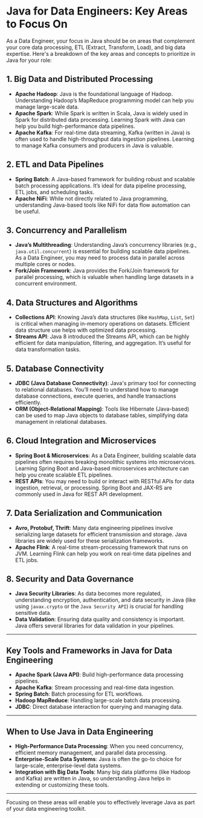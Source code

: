 # Java for Data Engineers: Key Areas to Focus On

As a Data Engineer, your focus in Java should be on areas that complement your core data processing, ETL (Extract, Transform, Load), and big data expertise. Here's a breakdown of the key areas and concepts to prioritize in Java for your role:

## 1. Big Data and Distributed Processing
- **Apache Hadoop**: Java is the foundational language of Hadoop. Understanding Hadoop’s MapReduce programming model can help you manage large-scale data.
- **Apache Spark**: While Spark is written in Scala, Java is widely used in Spark for distributed data processing. Learning Spark with Java can help you build high-performance data pipelines.
- **Apache Kafka**: For real-time data streaming, Kafka (written in Java) is often used to handle high-throughput data ingestion pipelines. Learning to manage Kafka consumers and producers in Java is valuable.

## 2. ETL and Data Pipelines
- **Spring Batch**: A Java-based framework for building robust and scalable batch processing applications. It’s ideal for data pipeline processing, ETL jobs, and scheduling tasks.
- **Apache NiFi**: While not directly related to Java programming, understanding Java-based tools like NiFi for data flow automation can be useful.

## 3. Concurrency and Parallelism
- **Java’s Multithreading**: Understanding Java’s concurrency libraries (e.g., `java.util.concurrent`) is essential for building scalable data pipelines. As a Data Engineer, you may need to process data in parallel across multiple cores or nodes.
- **Fork/Join Framework**: Java provides the Fork/Join framework for parallel processing, which is valuable when handling large datasets in a concurrent environment.

## 4. Data Structures and Algorithms
- **Collections API**: Knowing Java’s data structures (like `HashMap`, `List`, `Set`) is critical when managing in-memory operations on datasets. Efficient data structure use helps with optimized data processing.
- **Streams API**: Java 8 introduced the Streams API, which can be highly efficient for data manipulation, filtering, and aggregation. It’s useful for data transformation tasks.

## 5. Database Connectivity
- **JDBC (Java Database Connectivity)**: Java's primary tool for connecting to relational databases. You’ll need to understand how to manage database connections, execute queries, and handle transactions efficiently.
- **ORM (Object-Relational Mapping)**: Tools like Hibernate (Java-based) can be used to map Java objects to database tables, simplifying data management in relational databases.

## 6. Cloud Integration and Microservices
- **Spring Boot & Microservices**: As a Data Engineer, building scalable data pipelines often requires breaking monolithic systems into microservices. Learning Spring Boot and Java-based microservices architecture can help you create scalable ETL pipelines.
- **REST APIs**: You may need to build or interact with RESTful APIs for data ingestion, retrieval, or processing. Spring Boot and JAX-RS are commonly used in Java for REST API development.

## 7. Data Serialization and Communication
- **Avro, Protobuf, Thrift**: Many data engineering pipelines involve serializing large datasets for efficient transmission and storage. Java libraries are widely used for these serialization frameworks.
- **Apache Flink**: A real-time stream-processing framework that runs on JVM. Learning Flink can help you work on real-time data pipelines and ETL jobs.

## 8. Security and Data Governance
- **Java Security Libraries**: As data becomes more regulated, understanding encryption, authentication, and data security in Java (like using `javax.crypto` or the `Java Security API`) is crucial for handling sensitive data.
- **Data Validation**: Ensuring data quality and consistency is important. Java offers several libraries for data validation in your pipelines.

---

## Key Tools and Frameworks in Java for Data Engineering
- **Apache Spark (Java API)**: Build high-performance data processing pipelines.
- **Apache Kafka**: Stream processing and real-time data ingestion.
- **Spring Batch**: Batch processing for ETL workflows.
- **Hadoop MapReduce**: Handling large-scale batch data processing.
- **JDBC**: Direct database interaction for querying and managing data.

---

## When to Use Java in Data Engineering
- **High-Performance Data Processing**: When you need concurrency, efficient memory management, and parallel data processing.
- **Enterprise-Scale Data Systems**: Java is often the go-to choice for large-scale, enterprise-level data systems.
- **Integration with Big Data Tools**: Many big data platforms (like Hadoop and Kafka) are written in Java, so understanding Java helps in extending or customizing these tools.

---

Focusing on these areas will enable you to effectively leverage Java as part of your data engineering toolkit.
